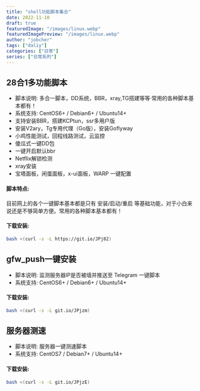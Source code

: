```yaml
---
title: "shell功能脚本集合"
date: 2022-11-10
draft: true
featuredImage: "/images/linux.webp"
featuredImagePreview: "/images/linux.webp"
author: "jobcher"
tags: ["daliy"]
categories: ["日常"]
series: ["日常系列"]
---
```

## 28合1多功能脚本
- 脚本说明: 多合一脚本，DD系统，BBR，xray,TG搭建等等·常用的各种脚本基本都有！
- 系统支持: CentOS6+ / Debian6+ / Ubuntu14+
- 支持安装BBR，搭建KCPtun，ssr多用户版
- 安装V2ary，Tg专用代理（Go版），安装Goflyway
- 小鸡性能测试，回程线路测试，云监控
- 傻瓜式一键DD包
- 一键开启默认bbr
- Netflix解锁检测
- xray安装
- 宝塔面板，闲蛋面板，x-ui面板，WARP 一键配置
#### 脚本特点:
目前网上的各个一键脚本基本都是只有 安装/启动/重启 等基础功能，对于小白来说还是不够简单方便。常用的各种脚本基本都有！
#### 下载安装:
``` bash
bash <(curl -s -L https://git.io/JPj82)
```

## gfw_push一键安装
- 脚本说明: 监测服务器IP是否被墙并推送至 Telegram 一键脚本
- 系统支持: CentOS6+ / Debian6+ / Ubuntu14+
#### 下载安装:
``` bash
bash <(curl -s -L git.io/JPjzm)
```

## 服务器测速
- 脚本说明: 服务器一键测速脚本
- 系统支持: CentOS7 / Debian7+ / Ubuntu14+
#### 下载安装:
``` bash
bash <(curl -s -L git.io/JPjzE)
```